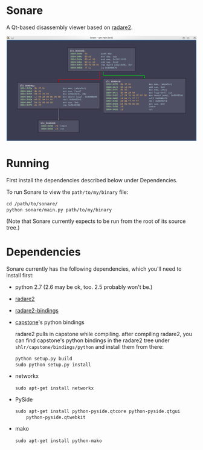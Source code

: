 Sonare
======

A Qt-based disassembly viewer based on
[radare2](https://github.com/radare/radare2/).

![a screenshot](/doc/screenshot-test.png?raw=true)


# Running

First install the dependencies described below under Dependencies.

To run Sonare to view the `path/to/my/binary` file:

    cd /path/to/sonare/
    python sonare/main.py path/to/my/binary

(Note that Sonare currently expects to be run from the root of its source
tree.)


# Dependencies

Sonare currently has the following dependencies, which you'll need to
install first:

* python 2.7 (2.6 may be ok, too. 2.5 probably won't be.)

* [radare2](https://github.com/radare/radare2)

* [radare2-bindings](https://github.com/radare/radare2-bindings)

* [capstone](https://github.com/aquynh/capstone)'s python bindings

  radare2 pulls in capstone while compiling. after compiling
  radare2, you can find capstone's python bindings in the radare2
  tree under `shlr/capstone/bindings/python` and install them from
  there:

  ```
  python setup.py build
  sudo python setup.py install
  ```

* networkx

  `sudo apt-get install networkx`

* PySide

  ```
  sudo apt-get install python-pyside.qtcore python-pyside.qtgui
      python-pyside.qtwebkit
  ```

* mako

  `sudo apt-get install python-mako`
